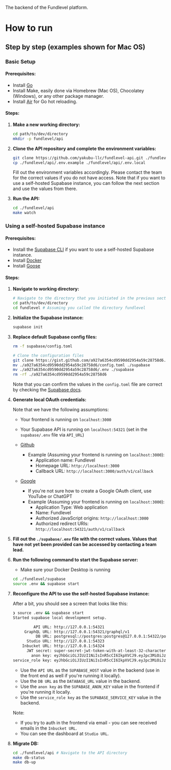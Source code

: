 The backend of the Fundlevel platform.

# How to run

## Step by step (examples shown for Mac OS)

### Basic Setup

#### Prerequisites:

- Install [Go](https://go.dev/doc/install)
- Install Make, easily done via Homebrew (Mac OS), Chocolatey (Windows), or any other package manager.
- Install [Air](https://github.com/cosmtrek/air) for Go hot reloading.

#### Steps:

1. **Make a new working directory:**

   ```sh
   cd path/to/dev/directory
   mkdir -p fundlevel/api
   ```

2. **Clone the API repository and complete the environment variables:**

   ```sh
   git clone https://github.com/yakubu-llc/fundlevel-api.git ./fundlevel/api
   cp ./fundlevel/api/.env.example ./fundlevel/api/.env.local
   ```

   Fill out the environment variables accordingly. Please contact the team for the correct values if you do not have access. Note that if you want to use a self-hosted Supabase instance, you can follow the next section and use the values from there.

3. **Run the API:**

   ```sh
   cd ./fundlevel/api
   make watch
   ```

### Using a self-hosted Supabase instance

#### Prerequisites:

- Install the [Supabase CLI](https://supabase.com/docs/guides/local-development/cli/getting-started?queryGroups=platform&platform=macos) if you want to use a self-hosted Supabase instance.
- Install [Docker](https://www.docker.com/products/docker-desktop/)
- Install [Goose](https://github.com/pressly/goose?tab=readme-ov-file#install)

#### Steps:

1. **Navigate to working directory:**

   ```sh
   # Navigate to the directory that you initiated in the previous section during step 1
   cd path/to/dev/directory
   cd fundlevel # Assuming you called the directory fundlevel
   ```

2. **Initialize the Supabase instance:**

   ```sh
   supabase init
   ```

3. **Replace default Supabase config files:**

   ```sh
   rm -f supabase/config.toml

   # Clone the configuration files
   git clone https://gist.github.com/a927a6354cd9590dd2954a59c28758d6.git
   mv ./a927a6354cd9590dd2954a59c28758d6/config.toml ./supabase
   mv ./a927a6354cd9590dd2954a59c28758d6/.env ./supabase
   rm -rf ./a927a6354cd9590dd2954a59c28758d6
   ```

   Note that you can confirm the values in the `config.toml` file are correct by checking the [Supabase docs](https://supabase.com/docs/guides/local-development/cli/config).

4. **Generate local OAuth credentials:**

   Note that we have the following assumptions:

   - Your frontend is running on `localhost:3000`
   - Your Supabase API is running on `localhost:54321` (set in the `supabase/.env` file via `API_URL`)

   - [Github](https://github.com/settings/applications/new)
     - Example (Assuming your frontend is running on `localhost:3000`):
       - Application name: Fundlevel
       - Homepage URL: `http://localhost:3000`
       - Callback URL: `http://localhost:3000/auth/v1/callback`
   - [Google](https://console.cloud.google.com/apis/credentials)
     - If you're not sure how to create a Google OAuth client, use YouTube or ChatGPT
     - Example (Assuming your frontend is running on `localhost:3000`):
       - Application Type: Web application
       - Name: Fundlevel
       - Authorized JavaScript origins: `http://localhost:3000`
       - Authorized redirect URIs: `http://localhost:54321/auth/v1/callback`

5. **Fill out the `./supabase/.env` file with the correct values. Values that have not yet been provided can be accessed by contacting a team lead.**

6. **Run the following command to start the Supabase server:**

   - Make sure your Docker Desktop is running

   ```sh
   cd ./fundlevel/supabase
   source .env && supabase start
   ```

7. **Reconfigure the API to use the self-hosted Supabase instance:**

   After a bit, you should see a screen that looks like this:

   ```sh
   ❯ source .env && supabase start
   Started supabase local development setup.

            API URL: http://127.0.0.1:54321
        GraphQL URL: http://127.0.0.1:54321/graphql/v1
             DB URL: postgresql://postgres:postgres@127.0.0.1:54322/postgres
         Studio URL: http://127.0.0.1:54323
       Inbucket URL: http://127.0.0.1:54324
         JWT secret: super-secret-jwt-token-with-at-least-32-characters-long
           anon key: eyJhbGciOiJIUzI1NiIsInR5cCI6IkpXVCJ9.eyJpc3MiOiJzdXBhYmFzZS1kZW1vIiwicm9sZSI6ImFub24iLCJleHAiOjE5ODM4MTI5OTZ9.CRXP1A7WOeoJeXxjNni43kdQwgnWNReilDMblYTn_I0
   service_role key: eyJhbGciOiJIUzI1NiIsInR5cCI6IkpXVCJ9.eyJpc3MiOiJzdXBhYmFzZS1kZW1vIiwicm9sZSI6InNlcnZpY2Vfcm9sZSIsImV4cCI6MTk4MzgxMjk5Nn0.EGIM96RAZx35lJzdJsyH-qQwv8Hdp7fsn3W0YpN81IU
   ```

   - Use the `API URL` as the `SUPABASE_HOST` value in the backend (use in the front end as well if you're running it locally).
   - Use the `DB URL` as the `DATABASE_URL` value in the backend.
   - Use the `anon key` as the `SUPABASE_ANON_KEY` value in the frontend if you're running it locally.
   - Use the `service_role key` as the `SUPABASE_SERVICE_KEY` value in the backend.

   Note:

   - If you try to auth in the frontend via email - you can see received emails in the `Inbucket URL`.
   - You can see the dashboard at `Studio URL`.

8. **Migrate DB:**

   ```sh
   cd ./fundlevel/api # Navigate to the API directory
   make db-status
   make db-up
   ```
